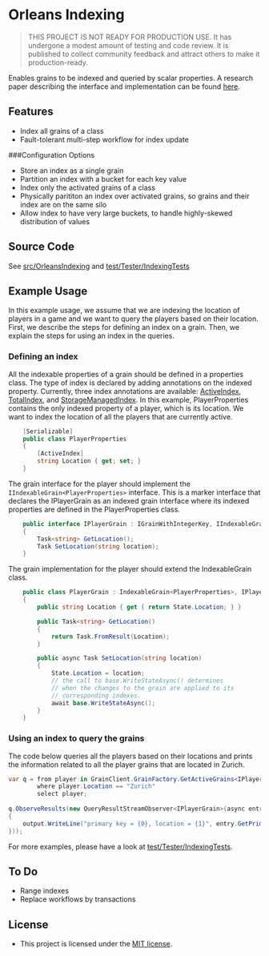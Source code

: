 # Orleans Indexing

> THIS PROJECT IS NOT READY FOR PRODUCTION USE. It has undergone a modest amount of testing and code review. It is published to collect community feedback and attract others to make it production-ready. 

Enables grains to be indexed and queried by scalar properties. A research paper describing the interface and implementation can be found [here](http://cidrdb.org/cidr2017/papers/p29-bernstein-cidr17.pdf).

## Features

- Index all grains of a class 
- Fault-tolerant multi-step workflow for index update

###Configuration Options
- Store an index as a single grain
- Partition an index with a bucket for each key value
- Index only the activated grains of a class
- Physically parititon an index over activated grains, so grains and their index are on the same silo
- Allow index to have very large buckets, to handle highly-skewed distribution of values

## Source Code

See [src/OrleansIndexing](src/OrleansIndexing)  and [test/Tester/IndexingTests](test/Tester/IndexingTests)

## Example Usage

In this example usage, we assume that we are indexing the location of players in a game and we want to query the players based on their location. First, we describe the steps for defining an index on a grain. Then, we explain the steps for using an index in the queries.

### Defining an index

All the indexable properties of a grain should be defined in a properties class. The type of index is declared by adding annotations on the indexed property. Currently, three index annotations are available: [ActiveIndex](src/OrleansIndexing/Core/Annotations/ActiveIndexAttribute.cs), [TotalIndex](src/OrleansIndexing/Core/Annotations/TotalIndexAttribute.cs), and [StorageManagedIndex](src/OrleansIndexing/Core/Annotations/StorageManagedIndexAttribute.cs). In this example, PlayerProperties contains the only indexed property of a player, which is its location. We want to index the location of all the players that are currently active.

```c#
    [Serializable]
    public class PlayerProperties
    {
        [ActiveIndex]
        string Location { get; set; }
    }
```

The grain interface for the player should implement the `IIndexableGrain<PlayerProperties>` interface. This is a marker interface that declares the IPlayerGrain as an indexed grain interface where its indexed properties are defined in the PlayerProperties class.

```c#
    public interface IPlayerGrain : IGrainWithIntegerKey, IIndexableGrain<PlayerProperties>
    {
        Task<string> GetLocation();
        Task SetLocation(string location);
    }
```

The grain implementation for the player should extend the IndexableGrain<PlayerProperties> class.

```c#
    public class PlayerGrain : IndexableGrain<PlayerProperties>, IPlayerGrain
    {
        public string Location { get { return State.Location; } }

        public Task<string> GetLocation()
        {
            return Task.FromResult(Location);
        }

        public async Task SetLocation(string location)
        {
            State.Location = location;
            // the call to base.WriteStateAsync() determines
            // when the changes to the grain are applied to its
            // corresponding indexes.
            await base.WriteStateAsync();
        }
    }
```

### Using an index to query the grains

The code below queries all the players based on their locations and prints the information related to all the player grains that are located in Zurich.

```c#
var q = from player in GrainClient.GrainFactory.GetActiveGrains<IPlayerGrain, PlayerProperties>()
        where player.Location == "Zurich"
        select player;
        
q.ObserveResults(new QueryResultStreamObserver<IPlayerGrain>(async entry =>
{
    output.WriteLine("primary key = {0}, location = {1}", entry.GetPrimaryKeyLong(), await entry.GetLocation());
}));
```

For more examples, please have a look at [test/Tester/IndexingTests](test/Tester/IndexingTests).

## To Do

- Range indexes
- Replace workflows by transactions

## License

- This project is licensed under the [MIT license](https://github.com/dotnet/orleans/blob/master/LICENSE).




